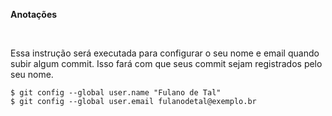 **Anotações**

</br>
<p>Essa instrução será executada para configurar o seu nome e email quando subir algum commit. Isso fará com que seus commit sejam registrados pelo seu nome.</p>
<pre>
<code>$ git config --global user.name "Fulano de Tal"</code>
<code>$ git config --global user.email fulanodetal@exemplo.br</code>
</pre>